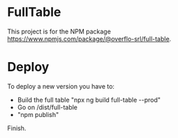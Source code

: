 # FullTable

This project is for the NPM package https://www.npmjs.com/package/@overflo-srl/full-table.

# Deploy

To deploy a new version you have to:

- Build the full table "npx ng build full-table --prod"
- Go on /dist/full-table
- "npm publish"

Finish.
